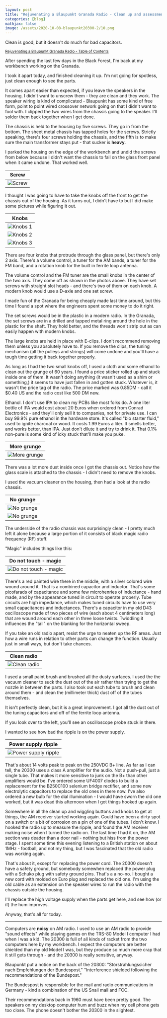 ```yaml
---
layout: post
title: "Rejuvenating a Blaupunkt Granada Radio - Clean up and assessment"
categories: [blog]
mathjax: false
image: /assets/2020-10-08-blaupunkt20300-2/10.png
---
```

Clean is good, but it doesn't do much for bad capacitors.

<sub>[Rejuvenating a Blaupunkt Granada Radio - Table of Contents](1blaupunkt20300-toc)</sub> 

After spending the last few days in the Black Forest, I'm back at my workbench working on the Granada.

I took it apart today, and finished cleaning it up.  I'm not going for spotless, just clean enough to see the parts.

It comes apart easier than expected, if you leave the speakers in the housing.  I didn't want to unscrew them - they are clean and they work.  The speaker wiring is kind of complicated - Blaupunkt has some kind of free form, point to point wired crossover network going on that I didn't want to fool with.  I clipped the two wires from the chassis going to the speaker.  I'll solder them back together when I get done.

The chassis is held to the housing by five screws.  They go in from the bottom.  The sheet metal chassis has tapped holes for the screws. Strictly speaking, there's four screws holding the chassis, and the fifth is to make sure the main transformer stays put - that sucker is **heavy.**

I parked the housing on the edge of the workbench and undid the screws from below because I didn't want the chassis to fall on the glass front panel when it came undone.  That worked well.

|Screw|
|--------------------------------------------------|
|![Screw](/assets/2020-10-08-blaupunkt20300-2/1.jpg)|

I thought I was going to have to take the knobs off the front to get the chassis out of the housing.  As it turns out, I didn't have to but I did make some pictures while figuring it out.

|Knobs|
|--------------------------------------------------|
|![Knobs 1](/assets/2020-10-08-blaupunkt20300-2/2.jpg)|
|![Knobs 2](/assets/2020-10-08-blaupunkt20300-2/3.jpg)|
|![Knobs 3](/assets/2020-10-08-blaupunkt20300-2/4.jpg)|

There are four knobs that protrude through the glass panel, but there's only 2 axis.  There's a volume control, a tuner for the AM bands, a tuner for the FM band, and a rotation knob for the built in ferrite loop antenna.

The volume control and the FM tuner are the small knobs in the center of the two axis.  They come off as shown in the photos above.  They have set screws with straight slot heads - and there's two of them on each knob.  A modern knob would use a D-axle and one set screw.  

I made fun of the Granada for being cheaply made last time around, but this time I found a spot where the engineers spent some money to do it right.

The set screws would be in the plastic in a modern radio.  In the Granada, the set screws are in a drilled and tapped metal ring around the hole in the plastic for the shaft.  They hold better, and the threads won't strip out as can easily happen with modern knobs.

The large knobs are held in place with E-clips.  I don't recommend removing them unless you absolutely have to.  If you remove the clips, the tuning mechanism (all the pulleys and strings) will come undone and you'll have a tough time getting it back together properly.

As long as I had the two small knobs off, I used a cloth and some ethanol to clean out the grunge of 60 years.  I found a price sticker rolled up and stuck inside one of them.  It wasn't doing anything (it wasn't used as a shim or something,) it seems to have just fallen in and gotten stuck.  Whatever is, it wasn't the price tag of the radio.  The price marked was 0.85DM - call it $0.40 US and the radio cost like 500 DM new.

Ethanol.  I don't use IPA to clean my PCBs like most folks do.  A one liter bottle of IPA would cost about 20 Euros when ordered from Conrad Electronics - and they'll only sell it to companies, not for private use.  I can buy 99.9% pure ethanol in the hardware store.  It's called "bio starter fluid," used to ignite charcoal or wood.  It costs 1.99 Euros a liter.  It smells better, and works better, than IPA.  Just don't dilute it and try to drink it.  That 0.1%  non-pure is some kind of icky stuck that'll make you puke.

|More grunge|
|--------------------------------------------------|
|![More grunge](/assets/2020-10-08-blaupunkt20300-2/5.jpg)|

There was a lot more dust inside once I got the chassis out.  Notice how the glass scale is attached to the chassis - I didn't need to remove the knobs.

I used the vacuum cleaner on the housing, then had a look at the radio chassis.

|No grunge|
|--------------------------------------------------|
|![No grunge](/assets/2020-10-08-blaupunkt20300-2/6.jpg)|
|![No grunge](/assets/2020-10-08-blaupunkt20300-2/7.jpg)|

The underside of the radio chassis was surprisingly clean - I pretty much left it alone because a large portion of it consists of black magic radio frequency (RF) stuff.

"Magic" includes things like this:

|Do not touch - magic|
|--------------------------------------------------|
|![Do not touch - magic](/assets/2020-10-08-blaupunkt20300-2/8.jpg)|

There's a red painted wire there in the middle, with a silver colored wire wound around it.  That is a combined capacitor and inductor.  That's some picofarads of capacitance and some few microhenries of inductance - hand made, and by the appearance tuned in circuit to operate properly.  Tube circuits are high impedance, which makes tuned circuits have to use very small capacitances and inductances.  There's a capacitor in my old D43 oscilloscope made of two pieces of wire (each about 4 centimeters long) that are wound around each other in three loose twists.  Twiddling it influences the "tail" on the blanking for the horizontal sweep.

If you take an old radio apart, resist the urge to neaten up the RF areas.  Just how a wire runs in relation to other parts can change the function.  Usually just in small ways, but don't take chances.

|Clean radio|
|--------------------------------------------------|
|![Clean radio](/assets/2020-10-08-blaupunkt20300-2/9.jpg)|

I used a small paint brush and brushed all the dusty surfaces.  I used the the vacuum cleaner to suck the dust out of the air rather than trying to get the nozzle in between the parts.  I also took out each tube to brush and clean around them - and clean the (millimeter thick) dust off of the tubes themselves.

It isn't perfectly clean, but it is a great improvement.  I got all the dust out of the tuning capacitors and off of the ferrite loop antenna.

If you look over to the left, you'll see an oscilloscope probe stuck in there.

I wanted to see how bad the ripple is on the power supply.

|Power supply ripple|
|--------------------------------------------------|
|![Power supply ripple](/assets/2020-10-08-blaupunkt20300-2/10.png)|

That's about 14 volts peak to peak on the 250VDC B+ line.  As far as I can tell, the 20300 uses a class A amplifier for the audio.  Not a push-pull, just a single tube.  That makes it more sensitive to junk on the B+ than other amplifiers would be.  I've ordered some UF4007 diodes to build a replacement for the B250C100 selenium bridge rectifier, and some new electrolytic capacitors to replace the old ones in there now.  I've also ordered a new bulb for the dial illumination - I would have sworn the old one worked, but it was dead this afternoon when I got things hooked up again.

Somewhere in  all the clean up and wiggling buttons and knobs to get at things, the AM receiver started working again.  Could have been a dirty spot on a switch or a bit of corrosion on a pin of one of the tubes.  I don't know.  I hooked the radio up to measure the ripple, and found the AM receiver making noise when I turned the radio on.  The last time I had it on, the AM section was deader than a door nail - nothing but hiss from the power stage.  I spent some time this evening listening to a British station on about 1MHz - football, and not my thing, but I was fascinated that the old radio was working again.

That's about it, except for replacing the power cord.  The 20300 doesn't have a safety ground, but somebody somewhen replaced the power plug with a Schuko plug with safety ground pins.  That's a a no-no.  I bought a new cord with molded on Euro plug and replaced the old one.  I'm using the old cable as an extension on the speaker wires to run the radio with the chassis outside the housing.

I'll replace the high voltage supply when the parts get here, and see how (or if) the hum improves.

Anyway, that's all for today.

------------

Computers are **noisy** on AM radio.  I used to use an AM radio to provide "sound effects" while playing games on the TRS-80 Model I computer I had when I was a kid.  The 20300 is full of all kinds of racket from the two computers here by my workbench.  I expect the computers are better shielded than my old Model I was, but they produce so much more crap that it still gets through - and the 20300 is really sensitive, anyway.

Blaupunkt put a notice on the back of the 20300: "Störstrahlungssicher nach Empfehlungen der Bundespost."  "Interference shielded following the recommendations of the Bundepost."

The Bundespost is responsible for the mail and radio communications in Germany - kind a combination of the US Snail mail and FCC.

Their recommendations back in 1960 must have been pretty good.  The speakers on my desktop computer hum and buzz when my cell phone gets too close.  The phone doesn't bother the 20300 in the slightest.
